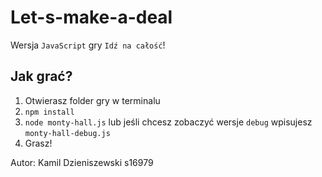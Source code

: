 # Let-s-make-a-deal

Wersja `JavaScript` gry  `Idź na całość`!

## Jak grać?

1. Otwierasz folder gry w terminalu
2. `npm install`
3. `node monty-hall.js` lub jeśli chcesz zobaczyć wersje `debug` wpisujesz `monty-hall-debug.js`
4. Grasz!

Autor: Kamil Dzieniszewski s16979
